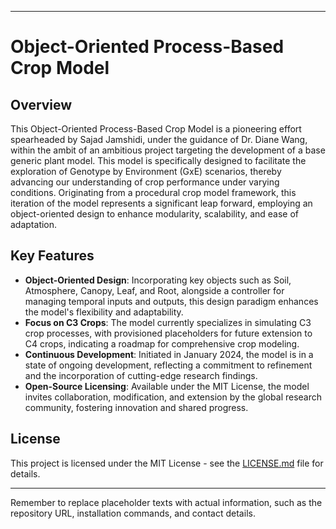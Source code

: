 
---

# Object-Oriented Process-Based Crop Model

## Overview

This Object-Oriented Process-Based Crop Model is a pioneering effort spearheaded by Sajad Jamshidi, under the guidance of Dr. Diane Wang, within the ambit of an ambitious project targeting the development of a base generic plant model. This model is specifically designed to facilitate the exploration of Genotype by Environment (GxE) scenarios, thereby advancing our understanding of crop performance under varying conditions. Originating from a procedural crop model framework, this iteration of the model represents a significant leap forward, employing an object-oriented design to enhance modularity, scalability, and ease of adaptation.

## Key Features

- **Object-Oriented Design**: Incorporating key objects such as Soil, Atmosphere, Canopy, Leaf, and Root, alongside a controller for managing temporal inputs and outputs, this design paradigm enhances the model's flexibility and adaptability.
- **Focus on C3 Crops**: The model currently specializes in simulating C3 crop processes, with provisioned placeholders for future extension to C4 crops, indicating a roadmap for comprehensive crop modeling.
- **Continuous Development**: Initiated in January 2024, the model is in a state of ongoing development, reflecting a commitment to refinement and the incorporation of cutting-edge research findings.
- **Open-Source Licensing**: Available under the MIT License, the model invites collaboration, modification, and extension by the global research community, fostering innovation and shared progress.

## License

This project is licensed under the MIT License - see the [LICENSE.md](LICENSE) file for details.


---

Remember to replace placeholder texts with actual information, such as the repository URL, installation commands, and contact details.
